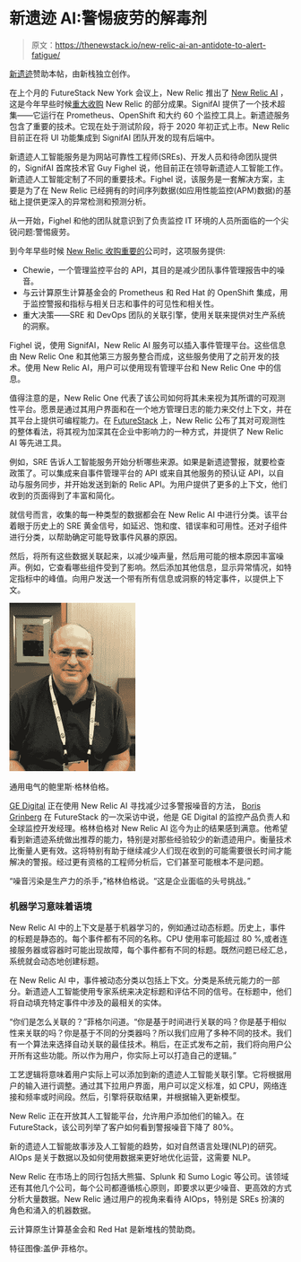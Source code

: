 # 新遗迹 AI:警惕疲劳的解毒剂

> 原文：<https://thenewstack.io/new-relic-ai-an-antidote-to-alert-fatigue/>

[新遗迹](https://newrelic.com/)赞助本帖，由新栈独立创作。

在上个月的 FutureStack New York 会议上，New Relic 推出了 [New Relic AI](https://newrelic.com/products/applied-intelligence) ，这是今年早些时候[重大收购](/new-relic-signifai-and-the-shifting-view-of-monitoring-technologies/) New Relic 的部分成果。SignifAI 提供了一个技术超集——它运行在 Prometheus、OpenShift 和大约 60 个监控工具上。新遗迹服务包含了重要的技术。它现在处于测试阶段，将于 2020 年初正式上市。New Relic 目前正在将 UI 功能集成到 SignifAI 团队开发的现有后端中。

新遗迹人工智能服务是为网站可靠性工程师(SREs)、开发人员和待命团队提供的，SignifAI 首席技术官 Guy Fighel 说，他目前正在领导新遗迹人工智能工作。新遗迹人工智能定制了不同的重要技术。Fighel 说，该服务是一套解决方案，主要是为了在 New Relic 已经拥有的时间序列数据(如应用性能监控(APM)数据)的基础上提供更深入的异常检测和预测分析。

从一开始，Fighel 和他的团队就意识到了负责监控 IT 环境的人员所面临的一个尖锐问题:警惕疲劳。

到今年早些时候 [New Relic 收购重要的](https://thenewstack.io/new-relic-signifai-and-the-shifting-view-of-monitoring-technologies/)公司时，这项服务提供:

*   Chewie，一个管理监控平台的 API，其目的是减少团队事件管理报告中的噪音。
*   与云计算原生计算基金会的 Prometheus 和 Red Hat 的 OpenShift 集成，用于监控警报和指标与相关日志和事件的可见性和相关性。
*   重大决策——SRE 和 DevOps 团队的关联引擎，使用关联来提供对生产系统的洞察。

Fighel 说，使用 SignifAI，New Relic AI 服务可以插入事件管理平台。这些信息由 New Relic One 和其他第三方服务整合而成，这些服务使用了之前开发的技术。使用 New Relic AI，用户可以使用现有管理平台和 New Relic One 中的信息。

值得注意的是，New Relic One 代表了该公司如何将其未来视为其所谓的可观测性平台。愿景是通过其用户界面和在一个地方管理日志的能力来交付上下文，并在其平台上提供可编程能力。在 [FutureStack](https://newrelic.com/futurestack) 上，New Relic 公布了其对可观测性的整体看法，将其视为加深其在企业中影响力的一种方式，并提供了 New Relic AI 等先进工具。

例如，SRE 告诉人工智能服务开始分析哪些来源。如果是新遗迹警报，就要检查政策了。可以集成来自事件管理平台的 API 或来自其他服务的预认证 API，以自动与服务同步，并开始发送到新的 Relic API。为用户提供了更多的上下文，他们收到的页面得到了丰富和简化。

就信号而言，收集的每一种类型的数据都会在 New Relic AI 中进行分类。该平台着眼于历史上的 SRE 黄金信号，如延迟、饱和度、错误率和可用性。还对子组件进行分类，以帮助确定可能导致事件风暴的原因。

然后，将所有这些数据关联起来，以减少噪声量，然后用可能的根本原因丰富噪声。例如，它查看哪些组件受到了影响。然后添加其他信息，显示异常情况，如特定指标中的峰值。向用户发送一个带有所有信息或洞察的特定事件，以提供上下文。

![](img/74fc9fb1ea61f8e965bbb058b018ebd2.png)

通用电气的鲍里斯·格林伯格。

[GE Digital](https://www.ge.com/digital/) 正在使用 New Relic AI 寻找减少过多警报噪音的方法， [Boris Grinberg](https://www.linkedin.com/in/boris-grinberg-a872975/) 在 FutureStack 的一次采访中说，他是 GE Digital 的监控产品负责人和全球监控开发经理。格林伯格对 New Relic AI 迄今为止的结果感到满意。他希望看到新遗迹系统做出推荐的能力，特别是对那些经验较少的新遗迹用户。衡量技术比衡量人更有效。这将特别有助于继续减少人们现在收到的可能需要很长时间才能解决的警报。经过更有资格的工程师分析后，它们甚至可能根本不是问题。

“噪音污染是生产力的杀手，”格林伯格说。“这是企业面临的头号挑战。”

### 机器学习意味着语境

New Relic AI 中的上下文是基于机器学习的，例如通过动态标题。历史上，事件的标题是静态的。每个事件都有不同的名称。CPU 使用率可能超过 80 %,或者连接服务器或容器时可能出现故障，每个事件都有不同的标题。既然问题已经汇总，系统就会动态地创建标题。

在 New Relic AI 中，事件被动态分类以包括上下文。分类是系统元能力的一部分。新遗迹人工智能使用专家系统来决定标题和评估不同的信号。在标题中，他们将自动填充特定事件中涉及的最相关的实体。

“你们是怎么关联的？”菲格尔问道。“你是基于时间进行关联的吗？你是基于相似性来关联的吗？你是基于不同的分类器吗？所以我们应用了多种不同的技术。我们有一个算法来选择自动关联的最佳技术。稍后，在正式发布之前，我们将向用户公开所有这些功能。所以作为用户，你实际上可以打造自己的逻辑。”

工艺逻辑将意味着用户实际上可以添加到新的遗迹人工智能关联引擎。它将根据用户的输入进行调整。通过其下拉用户界面，用户可以定义标准，如 CPU，网络连接和频率或时间段。然后，引擎将获取结果，并根据输入更新模型。

New Relic 正在开放其人工智能平台，允许用户添加他们的输入。在 FutureStack，该公司列举了客户如何看到警报噪音下降了 80%。

新的遗迹人工智能故事涉及人工智能的趋势，如对自然语言处理(NLP)的研究。AIOps 是关于数据以及如何使用数据来更好地优化运营，这需要 NLP。

New Relic 在市场上的同行包括大熊猫、Splunk 和 Sumo Logic 等公司。该领域还有其他几个公司，每个公司都遵循核心原则，即要求以更少噪音、更高效的方式分析大量数据。New Relic 通过用户的视角来看待 AIOps，特别是 SREs 扮演的角色和涌入的机器数据。

云计算原生计算基金会和 Red Hat 是新堆栈的赞助商。

特征图像:盖伊·菲格尔。

<svg xmlns:xlink="http://www.w3.org/1999/xlink" viewBox="0 0 68 31" version="1.1"><title>Group</title> <desc>Created with Sketch.</desc></svg>